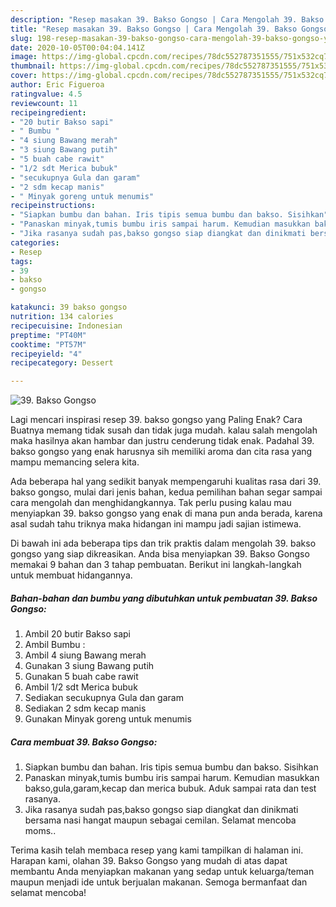 ```yaml
---
description: "Resep masakan 39. Bakso Gongso | Cara Mengolah 39. Bakso Gongso Yang Menggugah Selera"
title: "Resep masakan 39. Bakso Gongso | Cara Mengolah 39. Bakso Gongso Yang Menggugah Selera"
slug: 198-resep-masakan-39-bakso-gongso-cara-mengolah-39-bakso-gongso-yang-menggugah-selera
date: 2020-10-05T00:04:04.141Z
image: https://img-global.cpcdn.com/recipes/78dc552787351555/751x532cq70/39-bakso-gongso-foto-resep-utama.jpg
thumbnail: https://img-global.cpcdn.com/recipes/78dc552787351555/751x532cq70/39-bakso-gongso-foto-resep-utama.jpg
cover: https://img-global.cpcdn.com/recipes/78dc552787351555/751x532cq70/39-bakso-gongso-foto-resep-utama.jpg
author: Eric Figueroa
ratingvalue: 4.5
reviewcount: 11
recipeingredient:
- "20 butir Bakso sapi"
- " Bumbu "
- "4 siung Bawang merah"
- "3 siung Bawang putih"
- "5 buah cabe rawit"
- "1/2 sdt Merica bubuk"
- "secukupnya Gula dan garam"
- "2 sdm kecap manis"
- " Minyak goreng untuk menumis"
recipeinstructions:
- "Siapkan bumbu dan bahan. Iris tipis semua bumbu dan bakso. Sisihkan"
- "Panaskan minyak,tumis bumbu iris sampai harum. Kemudian masukkan bakso,gula,garam,kecap dan merica bubuk. Aduk sampai rata dan test rasanya."
- "Jika rasanya sudah pas,bakso gongso siap diangkat dan dinikmati bersama nasi hangat maupun sebagai cemilan. Selamat mencoba moms.."
categories:
- Resep
tags:
- 39
- bakso
- gongso

katakunci: 39 bakso gongso 
nutrition: 134 calories
recipecuisine: Indonesian
preptime: "PT40M"
cooktime: "PT57M"
recipeyield: "4"
recipecategory: Dessert

---
```



![39. Bakso Gongso](https://img-global.cpcdn.com/recipes/78dc552787351555/751x532cq70/39-bakso-gongso-foto-resep-utama.jpg)

Lagi mencari inspirasi resep 39. bakso gongso yang Paling Enak? Cara Buatnya memang tidak susah dan tidak juga mudah. kalau salah mengolah maka hasilnya akan hambar dan justru cenderung tidak enak. Padahal 39. bakso gongso yang enak harusnya sih memiliki aroma dan cita rasa yang mampu memancing selera kita.



Ada beberapa hal yang sedikit banyak mempengaruhi kualitas rasa dari 39. bakso gongso, mulai dari jenis bahan, kedua pemilihan bahan segar sampai cara mengolah dan menghidangkannya. Tak perlu pusing kalau mau menyiapkan 39. bakso gongso yang enak di mana pun anda berada, karena asal sudah tahu triknya maka hidangan ini mampu jadi sajian istimewa.


Di bawah ini ada beberapa tips dan trik praktis dalam mengolah 39. bakso gongso yang siap dikreasikan. Anda bisa menyiapkan 39. Bakso Gongso memakai 9 bahan dan 3 tahap pembuatan. Berikut ini langkah-langkah untuk membuat hidangannya.

<!--inarticleads1-->

##### Bahan-bahan dan bumbu yang dibutuhkan untuk pembuatan 39. Bakso Gongso:

1. Ambil 20 butir Bakso sapi
1. Ambil  Bumbu :
1. Ambil 4 siung Bawang merah
1. Gunakan 3 siung Bawang putih
1. Gunakan 5 buah cabe rawit
1. Ambil 1/2 sdt Merica bubuk
1. Sediakan secukupnya Gula dan garam
1. Sediakan 2 sdm kecap manis
1. Gunakan  Minyak goreng untuk menumis




<!--inarticleads2-->

##### Cara membuat 39. Bakso Gongso:

1. Siapkan bumbu dan bahan. Iris tipis semua bumbu dan bakso. Sisihkan
1. Panaskan minyak,tumis bumbu iris sampai harum. Kemudian masukkan bakso,gula,garam,kecap dan merica bubuk. Aduk sampai rata dan test rasanya.
1. Jika rasanya sudah pas,bakso gongso siap diangkat dan dinikmati bersama nasi hangat maupun sebagai cemilan. Selamat mencoba moms..




Terima kasih telah membaca resep yang kami tampilkan di halaman ini. Harapan kami, olahan 39. Bakso Gongso yang mudah di atas dapat membantu Anda menyiapkan makanan yang sedap untuk keluarga/teman maupun menjadi ide untuk berjualan makanan. Semoga bermanfaat dan selamat mencoba!
